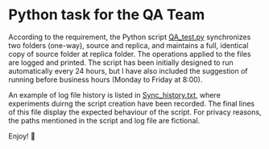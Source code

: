 # Python task for the QA Team

According to the requirement, the Python script [QA_test.py](https://github.com/bbrandea/python_taskBB/blob/main/QA_test.py) synchronizes two folders (one-way), source and
replica, and maintains a full, identical copy of source folder at replica folder. 
The operations applied to the files are logged and printed.
The script has been initially designed to run automatically every 24 hours, but I have also included the suggestion of running before business hours (Monday to Friday at 8:00).

An example of log file history is listed in [Sync_history.txt](https://github.com/bbrandea/python_taskBB/blob/main/Sync_history.txt), where experiments duirng the script creation have been recorded.
The final lines of this file display the expected behaviour of the script.
For privacy reasons, the paths mentioned in the script and log file are fictional.

Enjoy! 🐰 
